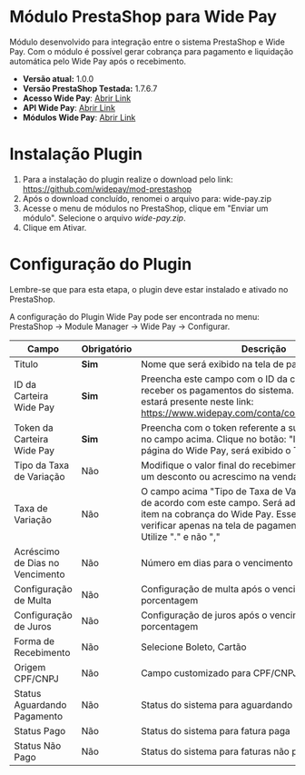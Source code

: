 #  Módulo PrestaShop para Wide Pay
Módulo desenvolvido para integração entre o sistema PrestaShop e Wide Pay. Com o módulo é possível gerar cobrança para pagamento e liquidação automática pelo Wide Pay após o recebimento.

* **Versão atual:** 1.0.0
* **Versão PrestaShop Testada:** 1.7.6.7
* **Acesso Wide Pay**: [Abrir Link](https://www.widepay.com/acessar)
* **API Wide Pay**: [Abrir Link](https://widepay.github.io/api/index.html)
* **Módulos Wide Pay**: [Abrir Link](https://widepay.github.io/api/modulos.html)

# Instalação Plugin

1. Para a instalação do plugin realize o download pelo link: https://github.com/widepay/mod-prestashop
2. Após o download concluído, renomei o arquivo para: wide-pay.zip
3. Acesse o menu de módulos no PrestaShop, clique em "Enviar um módulo". Selecione o arquivo *wide-pay.zip*.
4. Clique em Ativar.

# Configuração do Plugin
Lembre-se que para esta etapa, o plugin deve estar instalado e ativado no PrestaShop.

A configuração do Plugin Wide Pay pode ser encontrada no menu: PrestaShop -> Module Manager -> Wide Pay -> Configurar.


|Campo|Obrigatório|Descrição|
|--- |--- |--- |
|Titulo|**Sim**|Nome que será exibido na tela de pagamento|]
|ID da Carteira Wide Pay |**Sim** |Preencha este campo com o ID da carteira que deseja receber os pagamentos do sistema. O ID de sua carteira estará presente neste link: https://www.widepay.com/conta/configuracoes/carteiras|
|Token da Carteira Wide Pay|**Sim**|Preencha com o token referente a sua carteira escolhida no campo acima. Clique no botão: "Integrações" na página do Wide Pay, será exibido o Token|
|Tipo da Taxa de Variação|Não|Modifique o valor final do recebimento. Configure aqui um desconto ou acrescimo na venda.|
|Taxa de Variação|Não|O campo acima "Tipo de Taxa de Variação" será aplicado de acordo com este campo. Será adicionado um novo item na cobrança do Wide Pay. Esse item será possível verificar apenas na tela de pagamento do Wide Pay. Utilize "." e não ","|
|Acréscimo de Dias no Vencimento|Não|Número em dias para o vencimento do Boleto.|
|Configuração de Multa|Não|Configuração de multa após o vencimento. Valor em porcentagem|
|Configuração de Juros|Não|Configuração de juros após o vencimento. Valor em porcentagem|
|Forma de Recebimento|Não|Selecione Boleto, Cartão|
|Origem CPF/CNPJ|Não|Campo customizado para CPF/CNPJ|
|Status Aguardando Pagamento|Não|Status do sistema para aguardando pagamento|
|Status Pago|Não|Status do sistema para fatura paga|
|Status Não Pago|Não|Status do sistema para faturas não pagas|
